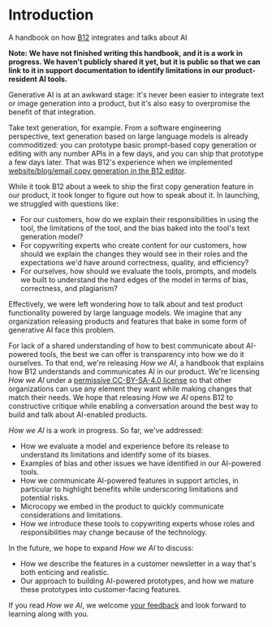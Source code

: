 # Introduction
A handbook on how [B12](https://www.b12.io/) integrates and talks about AI

**Note: We have not finished writing this handbook, and it is a work in progress. We haven't publicly shared it yet, but it is public so that we can link to it in support documentation to identify limitations in our product-resident AI tools.**

Generative AI is at an awkward stage: it's never been easier to integrate text or image generation into a product, but it's also easy to overpromise the benefit of that integration.

Take text generation, for example. From a software engineering perspective, text generation based on large language models is already commoditized: you can prototype basic prompt-based copy generation or editing with any number APIs in a few days, and you can ship that prototype a few days later. That was B12's experience when we implemented [website/blog/email copy generation in the B12 editor](https://support.b12.io/en/articles/6992915-generating-text-with-help-from-ai-assist).

While it took B12 about a week to ship the first copy generation feature in our product, it took longer to figure out how to speak about it. In launching, we struggled with questions like:
 - For our customers, how do we explain their responsibilities in using the tool, the limitations of the tool, and the bias baked into the tool's text generation model?
 - For copywriting experts who create content for our customers, how should we explain the changes they would see in their roles and the expectations we'd have around correctness, quality, and efficiency?
 - For ourselves, how should we evaluate the tools, prompts, and models we built to understand the hard edges of the model in terms of bias, correctness, and plagiarism?

Effectively, we were left wondering how to talk about and test product functionality powered by large language models. We imagine that any organization releasing products and features that bake in some form of generative AI face this problem.

For lack of a shared understanding of how to best communicate about AI-powered tools, the best we can offer is transparency into how we do it ourselves. To that end, we're releasing *How we AI*, a handbook that explains how B12 understands and communicates AI in our product. We're licensing *How we AI* under a [permissive CC-BY-SA-4.0 license](https://github.com/b12io/how-we-ai/blob/main/LICENSE.md) so that other organizations can use any element they want while making changes that match their needs. We hope that releasing *How we AI* opens B12 to constructive critique while enabling a conversation around the best way to build and talk about AI-enabled products.

*How we AI* is a work in progress. So far, we've addressed:
- How we evaluate a model and experience before its release to understand its limitations and identify some of its biases.
- Examples of bias and other issues we have identified in our AI-powered tools.
- How we communicate AI-powered features in support articles, in particular to highlight benefits while underscoring limitations and potential risks.
- Microcopy we embed in the product to quickly communicate considerations and limitations.
- How we introduce these tools to copywriting experts whose roles and responsibilities may change because of the technology.


In the future, we hope to expand *How we AI* to discuss:
- How we describe the features in a customer newsletter in a way that's both enticing and realistic.
- Our approach to building AI-powered prototypes, and how we mature these prototypes into customer-facing features.

If you read *How we AI*, we welcome [your feedback](https://github.com/b12io/how-we-ai) and look forward to learning along with you.

